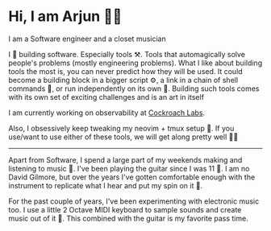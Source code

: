# Hi, I am Arjun <span class="wave">👋🏾</span>

I am a Software engineer and a closet musician 

I 🖤 building software. Especially tools ⚒️. Tools that automagically solve
people's problems (mostly engineering problems). What I like about building tools
the most is, you can never predict how they will be used. It could become a
building block in a bigger script ⚙️, a link in a chain of shell commands 🔗, or
run independently on its own 🚀. Building such tools comes with its own set of
exciting challenges and is an art in itself

I am currently working on observability at [Cockroach Labs](https://www.cockroachlabs.com/).

Also, I obsessively keep tweaking my neovim + tmux setup 🔨. If you use/want to use
either of these tools, we will get along pretty well 🤝🏽

---

Apart from Software, I spend a large part of my weekends making and listening
to music 🎵. I've been playing the guitar since I was 11 🎸. I am no David Gilmore,
but over the years I've gotten comfortable enough with the instrument to
replicate what I hear and put my spin on it 👾.

For the past couple of years, I've been experimenting with electronic music too. I
use a little 2 Octave MIDI keyboard to sample sounds and create music out of it 🎹.
This combined with the guitar is my favorite pass time.
